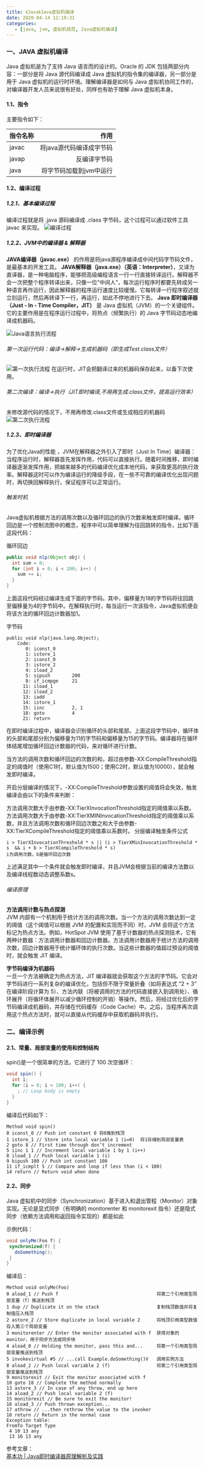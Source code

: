 ```yaml
---
title: 《Java》Java虚拟机编译
date: 2020-04-14 12:19:31
categories: 
   - [java, jvm, 虚拟机规范, Java虚拟机编译]
---
```


### 一、JAVA 虚拟机编译
Java 虚拟机是为了支持 Java 语言而的设计的。Oracle 的 JDK 包括两部分内容：一部分是将 Java 源代码编译成 Java 虚拟机的指令集的编译器，另一部分是用于 Java 虚拟机的运行时环境。理解编译器是如何与 Java 虚拟机协同工作的，对编译器开发人员来说很有好处，同样也有助于理解 Java 虚拟机本身。

<!-- more -->


#### 1.1、指令
主要指令如下：

| 指令名称        | 作用    |
|:---| ---:|
| javac    | 将java源代码编译成字节码 |
| javap | 反编译字节码  |
| java | 	将字节码加载到jvm中运行|
	
	
#### 1.2、编译过程

##### 1.2.1、基本编译过程
编译过程就是将 .java 源码编译成 .class 字节码，这个过程可以通过软件工具 javac 来实现。
![编译过程](2020-04-14-java-虚拟机规范-Java虚拟机编译/编译过程.png)

##### 1.2.2、JVM中的编译器 & 解释器
**JAVA编译器（javac.exe）** 的作用是将java源程序编译成中间代码字节码文件，是最基本的开发工具。
**JAVA解释器（java.exe）（英语：Interpreter）**，又译为直译器，是一种电脑程序，能够把高级编程语言一行一行直接转译运行。解释器不会一次把整个程序转译出来，只像一位“中间人”，每次运行程序时都要先转成另一种语言再作运行，因此解释器的程序运行速度比较缓慢。它每转译一行程序叙述就立刻运行，然后再转译下一行，再运行，如此不停地进行下去。
**Java 即时编译器（Just - In - Time Compiler，JIT）** 是 Java 虚拟机（JVM）的一个关键组件。它的主要作用是在程序运行过程中，将热点（频繁执行）的 Java 字节码动态地编译成机器码。

![Java语言执行流程](2020-04-14-java-虚拟机规范-Java虚拟机编译/Java语言执行流程.png)

###### 第一次运行代码：编译->解释->生成机器码（即生成Test.class文件）
![第一次执行流程](2020-04-14-java-虚拟机规范-Java虚拟机编译/第一次执行流程.png)
在运行时，JIT会把翻译过来的机器码保存起来，以备下次使用。

###### 第二次编译：编译->执行（JIT即时编译,不用再生成.class文件，提高运行效率）
未修改源代码的情况下，不用再修改.class文件或生成相应的机器码
![第二次执行流程](2020-04-14-java-虚拟机规范-Java虚拟机编译/第二次执行流程.png)

##### 1.2.3、即时编译器
为了优化Java的性能 ，JVM在解释器之外引入了即时（Just In Time）编译器：当程序运行时，解释器首先发挥作用，代码可以直接执行。随着时间推移，即时编译器逐渐发挥作用，把越来越多的代码编译优化成本地代码，来获取更高的执行效率。解释器这时可以作为编译运行的降级手段，在一些不可靠的编译优化出现问题时，再切换回解释执行，保证程序可以正常运行。

###### 触发时机
Java虚拟机根据方法的调用次数以及循环回边的执行次数来触发即时编译。循环回边是一个控制流图中的概念，程序中可以简单理解为往回跳转的指令，比如下面这段代码：

循环回边
```java
public void nlp(Object obj) {
  int sum = 0;
  for (int i = 0; i < 200; i++) {
    sum += i;
  }
}
```

上面这段代码经过编译生成下面的字节码。其中，偏移量为18的字节码将往回跳至偏移量为4的字节码中。在解释执行时，每当运行一次该指令，Java虚拟机便会将该方法的循环回边计数器加1。

字节码
```
public void nlp(java.lang.Object);
    Code:
       0: iconst_0
       1: istore_1
       2: iconst_0
       3: istore_2
       4: iload_2
       5: sipush        200
       8: if_icmpge     21
      11: iload_1
      12: iload_2
      13: iadd
      14: istore_1
      15: iinc          2, 1
      18: goto          4
      21: return
```
在即时编译过程中，编译器会识别循环的头部和尾部。上面这段字节码中，循环体的头部和尾部分别为偏移量为11的字节码和偏移量为15的字节码。编译器将在循环体结尾增加循环回边计数器的代码，来对循环进行计数。

当方法的调用次数和循环回边的次数的和，超过由参数-XX:CompileThreshold指定的阈值时（使用C1时，默认值为1500；使用C2时，默认值为10000），就会触发即时编译。

开启分层编译的情况下，-XX:CompileThreshold参数设置的阈值将会失效，触发编译会由以下的条件来判断：

方法调用次数大于由参数-XX:TierXInvocationThreshold指定的阈值乘以系数。
方法调用次数大于由参数-XX:TierXMINInvocationThreshold指定的阈值乘以系数，并且方法调用次数和循环回边次数之和大于由参数-XX:TierXCompileThreshold指定的阈值乘以系数时。
分层编译触发条件公式
```
i > TierXInvocationThreshold * s || (i > TierXMinInvocationThreshold * s  && i + b > TierXCompileThreshold * s) 
i为调用次数，b是循环回边次数
```
上述满足其中一个条件就会触发即时编译，并且JVM会根据当前的编译方法数以及编译线程数动态调整系数s。

###### 编译原理
**方法调用计数与热点探测**     
JVM 内部有一个机制用于统计方法的调用次数。当一个方法的调用次数达到一定的阈值（这个阈值可以根据 JVM 的配置和实现而不同）时，JVM 会将这个方法标记为热点方法。例如，HotSpot JVM 使用了基于计数器的热点探测技术，它有两种计数器：方法调用计数器和回边计数器。方法调用计数器用于统计方法的调用次数，回边计数器用于统计循环体的执行次数。当这些计数器的值超过预设的阈值时，就会触发 JIT 编译。

**字节码编译为机器码**        
一旦一个方法被确定为热点方法，JIT 编译器就会获取这个方法的字节码。它会对字节码进行一系列复杂的编译优化，包括但不限于常量折叠（如将表达式 “2 + 3” 在编译阶段计算为 5）、方法内联（将被调用的方法的代码直接嵌入到调用处）、循环展开（将循环体展开以减少循环控制的开销）等操作。然后，将经过优化后的字节码编译成机器码，并存储在代码缓存（Code Cache）中。之后，当程序再次调用这个热点方法时，就可以直接从代码缓存中获取机器码并执行。



### 二、编译示例

#### 2.1、常量、局部变量的使用和控制结构
spin()是一个很简单的方法，它进行了 100 次空循环：
```java
void spin() {
  int i;
  for (i = 0; i < 100; i++) {
    ; // Loop body is empty
  }
}
```

编译后代码如下：
```
Method void spin()
0 iconst_0 // Push int constant 0 将0推到栈顶
1 istore_1 // Store into local variable 1 (i=0)  将1存储到局部变量表
2 goto 8 // First time through don’t increment
5 iinc 1 1 // Increment local variable 1 by 1 (i++)
8 iload_1 // Push local variable 1 (i)
9 bipush 100 // Push int constant 100
11 if_icmplt 5 // Compare and loop if less than (i < 100)
14 return // Return void when done
```


#### 2.2、同步
Java 虚拟机中的同步（Synchronization）基于进入和退出管程（Monitor）对象实现。无论是显式同步（有明确的 monitorenter 和 monitorexit 指令）还是隐式同步（依赖方法调用和返回指令实现的）都是如此

示例代码：
```java
void onlyMe(Foo f) {
 synchronized(f) {
   doSomething();
 }
}
```

编译后：
```
Method void onlyMe(Foo)
0 aload_1 // Push f                                    将第二个引用类型局部变量（f）推送到栈顶
1 dup // Duplicate it on the stack                     复制栈顶数值并将复制值压入栈顶
2 astore_2 // Store duplicate in local variable 2      将栈顶引用类型数值存入第三个局部变量
3 monitorenter // Enter the monitor associated with f  获得对象的monitor，用于同步方法或同步块
4 aload_0 // Holding the monitor, pass this and...     将第一个引用类型局部变量推送到栈顶
5 invokevirtual #5 // ...call Example.doSomething()V   调用实例方法
8 aload_2 // Push local variable 2 (f)                 将第二个引用类型局部变量推送到栈顶
9 monitorexit // Exit the monitor associated with f
10 goto 18 // Complete the method normally
13 astore_3 // In case of any throw, end up here
14 aload_2 // Push local variable 2 (f)
15 monitorexit // Be sure to exit the monitor!
16 aload_3 // Push thrown exception...
17 athrow // ...then rethrow the value to the invoker
18 return // Return in the normal case
Exception table:
FromTo Target Type
 4 10 13 any
 13 16 13 any
```




参考文章：   
[基本功 | Java即时编译器原理解析及实践](https://tech.meituan.com/2020/10/22/java-jit-practice-in-meituan.html)
